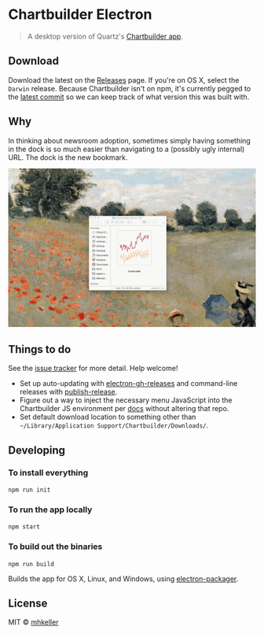 Chartbuilder Electron
======================

> A desktop version of Quartz's [Chartbuilder app](https://github.com/quartz/chartbuilder).

## Download

Download the latest on the [Releases](https://github.com/Quartz/Chartbuilder) page. If you're on OS X, select the `Darwin` release. Because Chartbuilder isn't on npm, it's currently pegged to the [latest commit](package.json#L31) so we can keep track of what version this was built with.

## Why

In thinking about newsroom adoption, sometimes simply having something in the dock is so much easier than navigating to a (possibly ugly internal) URL. The dock is the new bookmark.

![](assets/chartbuilder-electron.gif)

## Things to do

See the [issue tracker](https://github.com/mhkeller/chartbuilder-electron/issues) for more detail. Help welcome!

* Set up auto-updating with [electron-gh-releases](https://github.com/jenslind/electron-gh-releases) and command-line releases with [publish-release](https://github.com/remixz/publish-release).
* Figure out a way to inject the necessary menu JavaScript into the Chartbuilder JS environment per [docs](https://github.com/atom/electron/blob/master/docs/api/menu.md) without altering that repo.
* Set default download location to something other than `~/Library/Application Support/Chartbuilder/Downloads/`.

## Developing

### To install everything

````shell
npm run init
````

### To run the app locally

````shell
npm start
````

### To build out the binaries

````shell
npm run build
````

Builds the app for OS X, Linux, and Windows, using [electron-packager](https://github.com/maxogden/electron-packager).


## License

MIT © [mhkeller](http://github.com/mhkeller)
